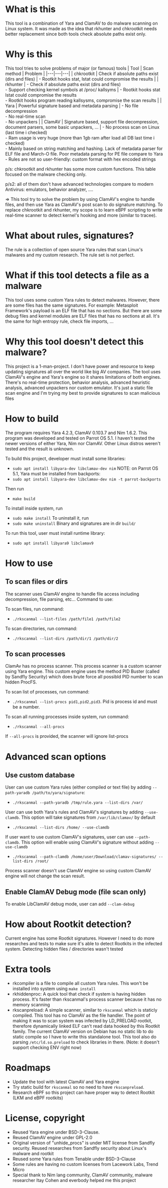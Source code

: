 # What is this
This tool is a combination of Yara and ClamAV to do malware scanning on Linux system. It was made as the idea that rkhunter and chkrootkit needs better replacement since both tools check absolute paths exist only.

# Why is this
This tool tries to solve problems of major (or famous) tools
| Tool | Scan method | Problem |
|---|---|---|
| chkrootkit | Check if absolute paths exist (dirs and files) | - Rootkit hooks stat, lstat could compromise the results |
| rkhunter | - Check if absolute paths exist (dirs and files) <br> - Support checking kernel symbols at /proc/ kallsyms | - Rootkit hooks stat lstat could compromise the results <br> - Rootkit hooks program reading kallsysms, compromise the scan results |
| Yara | Powerful signature based and metadata parsing | - No file decompression <br> - No real-time scan <br> - No unpackers |
| ClamAV | Signature based, support file decompression, document parsers, some basic unpackers, ... | - No process scan on Linux (last time i checked) <br> - Ram usage is very huge (more than 1gb ram after load all DB last time i checked) <br> - Mainly based on string matching and hashing. Lack of metadata parser for ELF file and March-O file. Poor metadata parsing for PE file compare to Yara <br> - Rules are not so user-friendly: custom format with hex encoded strings


p/s: chkrootkit and rkhunter has some more custom functions. This table focused on the malware checking only.

p/s2: all of them don't have advanced technologies compare to modern Antivirus: emulators, behavior analyzer, ....

=> This tool try to solve the problem by using ClamAV's engine to handle files, and then use Yara as ClamAV's post scan to do signature matching. To replace chkrootkit and rkhunter, my scope is to learn eBPF scripting to write real-time scanner to detect kernel's hooking and more (similar to tracee).

# What about rules, signatures?
The rule is a collection of open source Yara rules that scan Linux's malwares and my custom research. The rule set is not perfect.

# What if this tool detects a file as a malware
This tool uses some custom Yara rules to detect malwares. However, there are some files has the same signatures. For example: Metasploit Framework's payload is an ELF file that has no sections. But there are some debug files and kernel modules are ELF files that has no sections at all. It's the same for high entropy rule, check file imports, ...

# Why this tool doesn't detect this malware?
This project is a 1-man-project. I don't have power and resource to keep updating signatures all over the world like big AV companies. The tool uses ClamAV's engine and Yara's engine so it shares limitations of both engines. There's no real-time protection, behavior analysis, advanced heuristic analysis, advanced unpackers nor custom emulator. It's just a static file scan engine and I'm trying my best to provide signatures to scan malicious files

# How to build
The program requires Yara 4.2.3, ClamAV 0.103.7 and Nim 1.6.2. This program was developed and tested on Parrot OS 5.1. I haven't tested the newer versions of either Yara, Nim nor ClamAV. Other Linux distros weren't tested and the result is unknown.

To build this project, developer must install some libraries:
- `sudo apt install libyara-dev libclamav-dev nim`
NOTE: on Parrot OS 5.1, Yara must be installed from backports:
- `sudo apt install libyara-dev libclamav-dev nim -t parrot-backports`

Then run
- `make build`

To install inside system, run
- `sudo make install`
To uninstall it, run
- `sudo make uninstall`
Binary and signatures are in dir `build/`

To run this tool, user must install runtime library:
- `sudo apt install libyara9 libclamav9`

# How to use
## To scan files or dirs
The scanner uses ClamAV engine to handle file access including decompression, file parsing, etc... Command to use:

To scan files, run command:
- `./rkscanmal --list-files /path/file1 /path/file2`

To scan directories, run command:
- `./rkscanmal --list-dirs /path/dir/1 /path/dir/2`

## To scan processes
ClamAv has no process scanner. This process scanner is a custom scanner using Yara engine. This custom engine uses the method PID Buster (called by Sandfly Security) which does brute force all possibld PID number to scan hidden ProcFS.

To scan list of processes, run command:
- `./rkscanmal --list-procs pid1,pid2,pid3`. Pid is process id and must be a number.

To scan all running processes inside system, run command:
- `./rkscanmal --all-procs`

If `--all-procs` is provided, the scanner will ignore list-procs

# Advanced scan options
## Use custom database
User can use custom Yara rules (either compiled or text file) by adding `--path-yaradb /path/to/yara/signature`:
- `./rkscanmal --path-yaradb /tmp/rule.yara --list-dirs /var/`

User can use both Yara's rules and ClamAV's signatures by adding `--use-clamdb`. This option will take signatures from `/var/lib/clamav/` by default
- `./rkscanmal --list-dirs /home/ --use-clamdb`

If user want to use custom ClamAV's signatures, user can use `--path-clamdb`. This option will enable using ClamAV's signature without adding `--use-clamdb`
- `./rkscanmal --path-clamdb /home/user/Download/clamav-signatures/ --list-dirs /root/`

Process scanner doesn't use ClamAV engine so using custom ClamAV engine will not change the scan result.

## Enable ClamAV Debug mode (file scan only)
To enable LibClamAV debug mode, user can add `--clam-debug`

# How about Rootkit detection?
Current engine has some Rootkit signatures. However I need to do more researches and tests to make sure it's able to detect Rootkits in the infected system. Detecting hidden files / directories wasn't tested

# Extra tools
- rkcompiler is a file to compile all custom Yara rules. This won't be installed into system using `make install`
- rkhiddenproc: A quick tool that check if system is having hidden process. It's faster than rkscanmal's process scanner because it has no memory scanning
- rkscanpreload: A simple scanner, similar to `rkscanmal` which is staticly compiled. This tool has no ClamAV as the file handler. The point of making it was to scan system was infected by LD_PRELOAD rootkit, therefore dynamically linked ELF can't read data hooked by this Rootkit family. The current ClamAV version on Debian has no static lib to do static compile so I have to write this standalone tool. This tool also do parsing `/etc/ld.so.preload` to check libraries in there. (Note: it doesn't support checking ENV right now)

# Roadmaps
- Update the tool with latest ClamAV and Yara engine
- Try static build for `rkscanmal` so no need to have `rkscanpreload`.
- Research eBPF so this project can have proper way to detect Rootkit (LKM and eBPF rootkits)

# License, copyright
- Reused Yara engine under BSD-3-Clause.
- Reused ClamAV engine under GPL-2.0
- Original version of "unhide_procs" is under MIT license from Sandfly security. Reused researches from Sandfly security about Linux's malware and rootkit
- Reused some Yara rules from Tenable under BSD-3-Clause
- Some rules are having no custom licenses from Lacework Labs, Trend Micro
- Special thank to Nim lang community, ClamAV community, malware researcher Itay Cohen and everbody helped me this project
